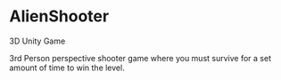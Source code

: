 # AlienShooter
3D Unity Game

3rd Person perspective shooter game where you must survive for a set amount of time to win the level.
